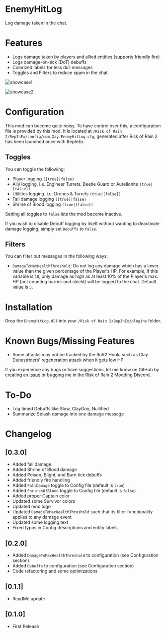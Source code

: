 # EnemyHitLog

Log damage taken in the chat.

# Features

- Logs damage taken by players and allied entities (supports friendly fire)
- Logs damage-on-tick (DoT) debuffs
- Colorized labels for less dull messages
- Toggles and Filters to reduce spam in the chat

![showcase1](https://i.imgur.com/qsieJix.png)

![showcase2](https://i.imgur.com/MMjDDNw.png)

# Configuration

This mod can become quite noisy. To have control over this, a configuration file is provided by this mod. It is located at `/Risk of Rain 2/BepInEx/config/com.Xay.EnemyHitLog.cfg`, generated after Risk of Rain 2 has been launched once with BepInEx. 

## Toggles

You can toggle the following:

- Player logging `([true]|false)`
- Ally logging, i.e. Engineer Turrets, Beetle Guard or Aurelionite `(true|[false])`
- Utilities logging, i.e. Drones & Turrets `(true|[false])`
- Fall damage logging `([true]|false)`
- Shrine of Blood logging `(true|[false])`

Setting all toggles to `false` lets the mod become inactive.

If you wish to disable Debuff logging by itself without wanting to deactivate damage logging, simply set `Debuffs` to `false`.

## Filters

You can filter out messages in the following ways:

- `DamageToMaxHealthThreshold`: Do not log any damage which has a lower value than the given percentage of the Player's HP. For example, if this variable is `10`, only damage as high as at least 10% of the Player's max. HP (not counting barrier and shield) will be logged to the chat. Default value is `5`.

# Installation

Drop the `EnemyHitLog.dll` into your `/Risk of Rain 2/BepInEx/plugins` folder.

# Known Bugs/Missing Features

- Some attacks may not be tracked by the RoR2 Hook, such as Clay Dunestriders' regeneration attack when it gets low HP

If you experience any bugs or have suggestions, let me know on GitHub by creating an [Issue](https://github.com/xayfuu/EnemyHitLog/issues) or bugging me in the Risk of Rain 2 Modding Discord. 

# To-Do

- Log timed Debuffs like Slow, ClayGoo, Nullified
- Summarize Splash damage into one damage message

# Changelog

## [0.3.0]

- Added fall damage
- Added Shrine of Blood damage
- Added Poison, Blight, and Burn tick debuffs
- Added friendly fire handling
- Added `FallDamage` toggle to Config file (default is `true`)
- Added `ShrinesOfBlood` toggle to Config file (default is `false`)
- Added proper Captain color
- Updated some Survivor colors
- Updated mod logo
- Updated `DamageToMaxHealthThreshold` such that its filter functionality applies to any damage event
- Updated some logging text
- Fixed typos in Config descriptions and entity labels

## [0.2.0]
- Added `DamageToMaxHealthThreshold` to configuration (see Configuration section)
- Added `Debuffs` to configuration (see Configuration section)
- Code refactoring and some optimizations

## [0.1.1]
- ReadMe update

## [0.1.0]
- First Release
